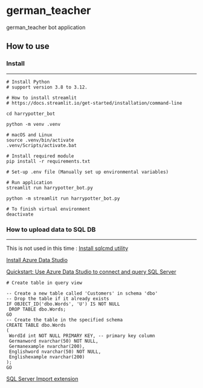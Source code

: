 # german_teacher
german_teacher bot application

## How to use

### Install
---
```
# Install Python
# support version 3.8 to 3.12.

# How to install streamlit
# https://docs.streamlit.io/get-started/installation/command-line

cd harrypotter_bot 

python -m venv .venv

# macOS and Linux
source .venv/bin/activate
.venv/Scripts/activate.bat

# Install required module
pip install -r requirements.txt

# Set-up .env file (Manually set up environmental variables)

# Run application
streamlit run harrypotter_bot.py

python -m streamlit run harrypotter_bot.py

# To finish virtual environment
deactivate
```

### How to upload data to SQL DB
---
This is not used in this time : [Install sqlcmd utility](https://learn.microsoft.com/en-us/sql/tools/sqlcmd/sqlcmd-utility?view=sql-server-ver15&preserve-view=true&tabs=go%2Cwindows&pivots=cs1-bash)

[Install Azure Data Studio](https://learn.microsoft.com/en-us/azure-data-studio/download-azure-data-studio?tabs=macOS-install%2Cwin-user-install%2Credhat-install%2Cwindows-uninstall%2Credhat-uninstall)

[Quickstart: Use Azure Data Studio to connect and query SQL Server](https://learn.microsoft.com/en-us/azure-data-studio/quickstart-sql-server)

```
# Create table in query view

-- Create a new table called 'Customers' in schema 'dbo'
-- Drop the table if it already exists
IF OBJECT_ID('dbo.Words', 'U') IS NOT NULL
 DROP TABLE dbo.Words;
GO
-- Create the table in the specified schema
CREATE TABLE dbo.Words
(
 WordId int NOT NULL PRIMARY KEY, -- primary key column
 Germanword nvarchar(50) NOT NULL,
 Germanexample nvarchar(200),
 Englishword nvarchar(50) NOT NULL,
 Englishexample nvarchar(200)
);
GO
```

[SQL Server Import extension](https://learn.microsoft.com/en-us/azure-data-studio/extensions/sql-server-import-extension)

